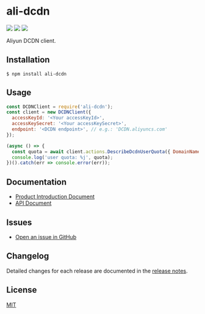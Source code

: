 # ali-dcdn

<a href="https://npm.im/ali-dcdn"><img src="https://badgen.net/npm/v/ali-dcdn"></a> <a href="https://github.com/ant-ife/ali-dcdn/actions?query=workflow%3ANode.js%20CI+branch%3Amaster"><img src="https://github.com/ant-ife/ali-dcdn/workflows/Node.js%20CI/badge.svg?branch=master"></a> <a href="https://npm.im/ali-dcdn"><img src="https://badgen.net/npm/dm/ali-dcdn"></a>

Aliyun DCDN client.

## Installation

```shell
$ npm install ali-dcdn
```

## Usage

```js
const DCDNClient = require('ali-dcdn');
const client = new DCDNClient({
  accessKeyId: '<Your accessKeyId>',
  accessKeySecret: '<Your accessKeySecret>',
  endpoint: '<DCDN endpoint>', // e.g.: 'DCDN.aliyuncs.com'
});

(async () => {
  const quota = await client.actions.DescribeDcdnUserQuota({ DomainName: 'Your domainName' });
  console.log('user quota: %j', quota);
})().catch(err => console.error(err));
```

## Documentation

- [Product Introduction Document](https://www.alibabacloud.com/help/doc-detail/64836.htm)
- [API Document](https://www.alibabacloud.com/help/doc-detail/128282.htm)

## Issues

- [Open an issue in GitHub](https://github.com/ant-ife/ali-dcdn/issues)

## Changelog

Detailed changes for each release are documented in the [release notes](https://github.com/ant-ife/ali-dcdn/blob/master/CHANGELOG.md).

## License

[MIT](LICENSE)
